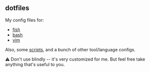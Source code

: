 
## dotfiles

My config files for:

- [fish](/config/fish)
- [bash](/bash)
- [vim](/vim)

Also, some [scripts](/bin), and a bunch of other tool/language configs.

⚠️  Don't use blindly -- it's very customized for me. But feel free take anything
that's useful to you.

